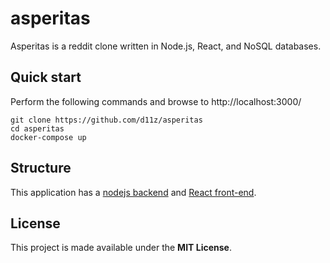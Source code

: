 # asperitas

Asperitas is a reddit clone written in Node.js, React, and NoSQL databases.

## Quick start
Perform the following commands and browse to http://localhost:3000/
```
git clone https://github.com/d11z/asperitas
cd asperitas
docker-compose up
```


## Structure

This application has a [nodejs backend](server/server) and [React front-end](client/client).

## License

This project is made available under the **MIT License**.
